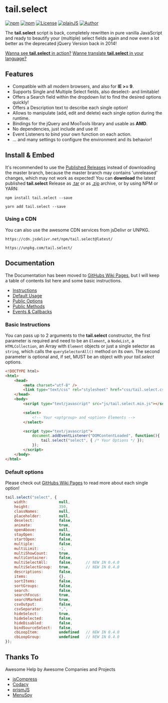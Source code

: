 tail.select
===========
[![npm](https://s.pytes.net/9e506510)](https://s.pytes.net/2a8c886a)
[![npm](https://s.pytes.net/3fd8be97)](https://s.pytes.net/2a8c886a)
[![License](https://s.pytes.net/8257ac72)](LICENSE.md)
[![plainJS](https://s.pytes.net/cb2d2d94)](https://s.pytes.net/21d65dff)
[![Author](https://s.pytes.net/5542d1fa)](https://s.pytes.net/5be37d0a)

The **tail.select** script is back, completely rewritten in pure vanilla JavaScript and ready to
beautify your (multiple) select fields again and now even a lot better as the deprecated jQuery
Version back in 2014!

[Wanna see **tail.select** in action?](https://github.pytes.net/tail.select)
[Wanne translate **tail.select** in your language?](https://github.com/pytesNET/tail.select/wiki/Help-Translating)

Features
--------
-   Compatible with all modern browsers, and also for **IE >= 9**.
-   Supports Single and Multiple Select fields, also deselect- and limitable!
-   Offers a Search field within the dropdown list to find the desired options quickly!
-   Offers a Description text to describe each single option!
-   Allows to manipulate (add, edit and delete) each single option during the runtime.
-   Bindings for the jQuery and MooTools library and usable as **AMD**.
-   No dependencies, just include and use it!
-   Event Listeners to bind your own function on each action.
-   ... and many settings to configure the environment and its behavior!

Install & Embed
---------------
It's recommended to use the [Published Releases](https://github.com/pytesNET/tail.select/releases)
instead of downloading the master branch, because the master branch may contains 'unreleased' changes,
which may not work as expected! You can **download** the latest published **tail.select** Release as
[.tar](https://github.com/pytesNET/tail.select/tarball/master) or as [.zip](https://github.com/pytesNET/tail.select/zipball/master)
archive, or by using NPM or YARN:

```markup
npm install tail.select --save
```

```markup
yarn add tail.select --save
```

### Using a CDN
You can also use the awesome CDN services from jsDelivr or UNPKG.

```markup
https://cdn.jsdelivr.net/npm/tail.select@latest/
```

```markup
https://unpkg.com/tail.select/
```

Documentation
-------------
The Documentation has been moved to [GitHubs Wiki Pages](https://github.com/pytesNET/tail.select/wiki),
but I will keep a table of contents list here and some basic instructions.

-   [Instructions](https://github.com/pytesNET/tail.select/wiki/instructions)
-   [Default Usage](https://github.com/pytesNET/tail.select/wiki/default-usage)
-   [Public Options](https://github.com/pytesNET/tail.select/wiki/public-options)
-   [Public Methods](https://github.com/pytesNET/tail.select/wiki/public-methods)
-   [Events & Callbacks](https://github.com/pytesNET/tail.select/wiki/events-callbacks)


### Basic Instructions
You can pass up to 2 arguments to the **tail.select** constructor, the first parameter is required
and need to be an `Element`, a `NodeList`, a `HTMLCollection`, an Array with `Element` objects or
just a single selector as `string`, which calls the `querySelectorAll()` method on its own. The
second parameter is optional and, if set, MUST be an object with your *tail.select* options.

```html
<!DOCTYPE html>
<html>
    <head>
        <meta charset="utf-8" />
        <link type="text/css" rel="stylesheet" href="css/tail.select.css" />
    </head>
    <body>
        <script type="text/javascript" src="js/tail.select.min.js"></script>

        <select>
            <!-- Your <optgroup> and <option> Elements -->
        </select>

        <script type="text/javascript">
            document.addEventListener("DOMContentLoaded", function(){
                tail.select("select", { /* Your Options */ });
            });
        </script>
    </body>
</html>
```

### Default options
Please check out [GitHubs Wiki Pages](https://github.com/pytesNET/tail.select/wiki) to read more
about each single option!

```javascript
tail.select("select", {
    width:              null,
    height:             350,
    classNames:         null,
    placeholder:        null,
    deselect:           false,
    animate:            true,
    openAbove:          null,
    stayOpen:           false,
    startOpen:          false,
    multiple:           false,
    multiLimit:         -1,
    multiShowCount:     true,
    multiContainer:     false,
    multiSelectAll:     false,      // NEW IN 0.4.0
    multiSelectGroup:   true,       // NEW IN 0.4.0
    descriptions:       false,
    items:              {},
    sortItems:          false,
    sortGroups:         false,
    search:             false,
    searchFocus:        true,
    searchMarked:       true,
    csvOutput:          false,
    csvSeparator:       ",",
    hideSelect:         true,
    hideSelected:       false,
    hideDisabled:       false,
    bindSourceSelect:   false,
    cbLoopItem:         undefined   // NEW IN 0.4.0
    cbLoopGroup:        undefined   // NEW IN 0.4.0
});
```

Thanks To
---------
Awesome Help by Awesome Companies and Projects

-   [jsCompress](https://jscompress.com)
-   [Codacy](https://app.codacy.com)
-   [prismJS](https://prismjs.com)
-   [MenuSpy](https://github.com/lcdsantos/menuspy)
